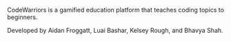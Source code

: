 CodeWarriors is a gamified education platform that teaches coding topics to beginners.


Developed by Aidan Froggatt, Luai Bashar, Kelsey Rough, and Bhavya Shah.
